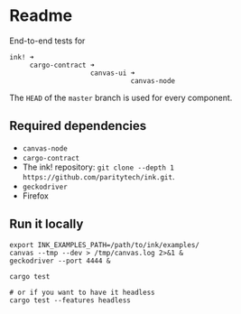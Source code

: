 # Readme

End-to-end tests for
```
ink! ➜
     cargo-contract ➜
                    canvas-ui ➜
                              canvas-node
```

The `HEAD` of the `master` branch is used for every component.


## Required dependencies

* `canvas-node`
* `cargo-contract`
* The ink! repository: `git clone --depth 1 https://github.com/paritytech/ink.git`.
* `geckodriver`
* Firefox


## Run it locally

```
export INK_EXAMPLES_PATH=/path/to/ink/examples/
canvas --tmp --dev > /tmp/canvas.log 2>&1 &
geckodriver --port 4444 &

cargo test 

# or if you want to have it headless
cargo test --features headless
```
